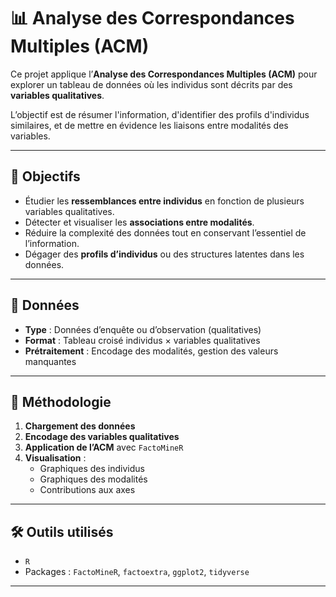 # 📊 Analyse des Correspondances Multiples (ACM)

Ce projet applique l’**Analyse des Correspondances Multiples (ACM)** pour explorer un tableau de données où les individus sont décrits par des **variables qualitatives**.

L’objectif est de résumer l'information, d'identifier des profils d'individus similaires, et de mettre en évidence les liaisons entre modalités des variables.

---

## 🎯 Objectifs

- Étudier les **ressemblances entre individus** en fonction de plusieurs variables qualitatives.
- Détecter et visualiser les **associations entre modalités**.
- Réduire la complexité des données tout en conservant l’essentiel de l’information.
- Dégager des **profils d’individus** ou des structures latentes dans les données.

---

## 🧪 Données

- **Type** : Données d’enquête ou d’observation (qualitatives)
- **Format** : Tableau croisé individus × variables qualitatives
- **Prétraitement** : Encodage des modalités, gestion des valeurs manquantes

---

## 🧭 Méthodologie

1. **Chargement des données**
2. **Encodage des variables qualitatives**
3. **Application de l’ACM** avec `FactoMineR`
4. **Visualisation** :
   - Graphiques des individus
   - Graphiques des modalités
   - Contributions aux axes

---

## 🛠️ Outils utilisés

- `R`
- Packages : `FactoMineR`, `factoextra`, `ggplot2`, `tidyverse`

---
